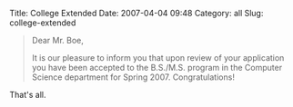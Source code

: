 Title: College Extended
Date: 2007-04-04 09:48
Category: all
Slug: college-extended

> Dear Mr. Boe,
>
> It is our pleasure to inform you that upon review of your application
> you have been accepted to the B.S./M.S. program in the Computer
> Science department for Spring 2007. Congratulations!

That's all.
